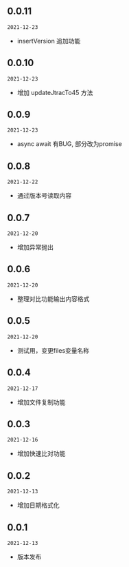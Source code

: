 ## 0.0.11

`2021-12-23`

- insertVersion 追加功能

## 0.0.10

`2021-12-23`

- 增加 updateJtracTo45 方法

## 0.0.9

`2021-12-23`

- async await 有BUG, 部分改为promise

## 0.0.8

`2021-12-22`

- 通过版本号读取内容

## 0.0.7

`2021-12-20`

- 增加异常抛出

## 0.0.6

`2021-12-20`

- 整理对比功能输出内容格式

## 0.0.5

`2021-12-20`

- 测试用，变更files变量名称

## 0.0.4

`2021-12-17`

- 增加文件复制功能

## 0.0.3

`2021-12-16`

- 增加快速比对功能

## 0.0.2

`2021-12-13`

- 增加日期格式化

## 0.0.1

`2021-12-13`

- 版本发布
